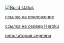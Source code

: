 [![Build status](https://ci.appveyor.com/api/projects/status/7hv6uxea9f7d7stf?svg=true)](https://ci.appveyor.com/project/Yushkevich-A-A/chat)

[ссылка на приложение](https://yushkevich-a-a.github.io/chat/)

[ссылка на сервер Heroku](https://yushkevichchat.herokuapp.com/)

[репозиторий сервера](https://github.com/Yushkevich-A-A/chat_server)
